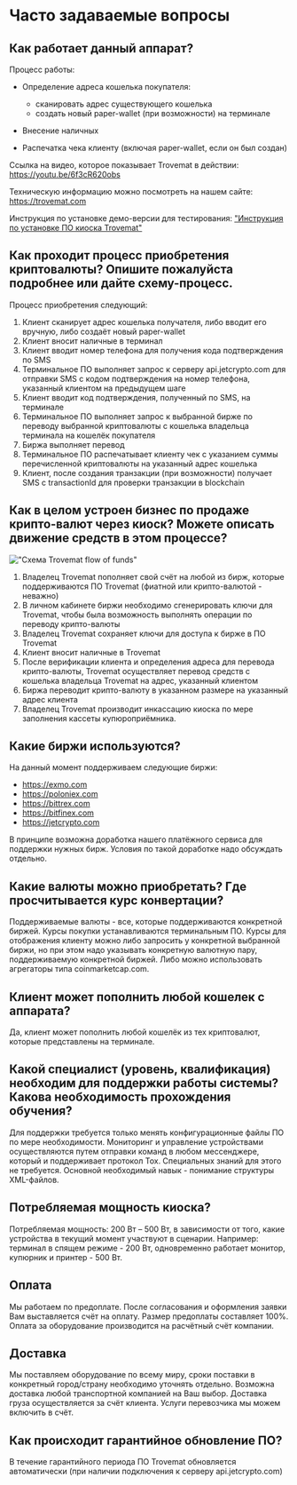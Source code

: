 # Часто задаваемые вопросы
## Как работает данный аппарат?
        
Процесс работы:
- Определение адреса кошелька покупателя:
    
    - сканировать адрес существующего кошелька 
    - создать новый paper-wallet (при возможности) на терминале
- Внесение наличных
- Распечатка чека клиенту (включая paper-wallet, если он был создан)

Ссылка на видео, которое показывает Trovemat в действии: https://youtu.be/6f3cR620obs

Техническую информацию можно посмотреть на нашем сайте: https://trovemat.com

Инструкция по установке демо-версии для тестирования: ["Инструкция по установке ПО киоска Trovemat"](https://github.com/trovemat/docs/blob/master/docs/Kiosk/Install%20[ru].md)
    
## Как проходит процесс приобретения криптовалюты? Опишите пожалуйста подробнее или дайте схему-процесс.

Процесс приобретения следующий: 
1. Клиент сканирует адрес кошелька получателя, либо вводит его вручную, либо создаёт новый paper-wallet
1. Клиент вносит наличные в терминал
1. Клиент вводит номер телефона для получения кода подтверждения по SMS 
1. Терминальное ПО выполняет запрос к серверу api.jetcrypto.com для отправки SMS с кодом подтверждения на номер телефона, указанный клиентом на предыдущем шаге
1. Клиент вводит код подтверждения, полученный по SMS, на терминале
1. Терминальное ПО выполняет запрос к выбранной бирже по переводу выбранной криптовалюты с кошелька владельца терминала на кошелёк покупателя
1. Биржа выполняет перевод
1. Терминальное ПО распечатывает клиенту чек с указанием суммы перечисленной криптовалюты на указанный адрес кошелька
1. Клиент, после создания транзакции (при возможности) получает SMS с transactionId для проверки транзакции в blockchain

## Как в целом устроен бизнес по продаже крипто-валют через киоск? Можете описать движение средств в этом процессе?

!["Схема Trovemat flow of funds"](https://github.com/trovemat/docs/blob/master/Kiosk/Trovemat%20flow%20of%20funds.png)

1. Владелец Trovemat пополняет свой счёт на любой из бирж, которые поддерживаются ПО Trovemat (фиатной или крипто-валютой - неважно)
1. В личном кабинете биржи необходимо сгенерировать ключи для Trovemat, чтобы была возможность выполнять операции по переводу крипто-валюты
1. Владелец Trovemat сохраняет ключи для доступа к бирже в ПО Trovemat
1. Клиент вносит наличные в Trovemat
1. После верификации клиента и определения адреса для перевода крипто-валюты, Trovemat осуществляет перевод средств с кошелька владельца Trovemat на адрес, указанный клиентом
1. Биржа переводит крипто-валюту в указанном размере на указанный адрес клиента
1. Владелец Trovemat производит инкассацию киоска по мере заполнения кассеты купюроприёмника.

## Какие биржи используются?
    
На данный момент поддерживаем следующие биржи: 
- https://exmo.com
- https://poloniex.com
- https://bittrex.com
- https://bitfinex.com
- https://jetcrypto.com

В принципе возможна доработка нашего платёжного сервиса для поддержки нужных бирж. Условия по такой доработке надо обсуждать отдельно.

## Какие валюты можно приобретать? Где просчитывается курс конвертации?
    
Поддерживаемые валюты - все, которые поддерживаются конкретной биржей. Курсы покупки устанавливаются терминальным ПО. Курсы для отображения клиенту можно либо запросить у конкретной выбранной биржи, но при этом надо указывать конкретную валютную пару, поддерживаемую конкретной биржей. Либо можно использовать агрегаторы типа coinmarketcap.com.

## Клиент может пополнить любой кошелек с аппарата? 

Да, клиент может пополнить любой кошелёк из тех криптовалют, которые представлены на терминале.

## Какой специалист (уровень, квалификация) необходим для поддержки работы системы? Какова необходимость прохождения обучения?
    
Для поддержки требуется только менять конфигурационные файлы ПО по мере необходимости. Мониторинг и управление устройствами осуществляются путем отправки команд в любом мессенджере, который и поддерживает протокол Tox. Специальных знаний для этого не требуется. Основной необходимый навык - понимание структуры XML-файлов.

## Потребляемая мощность киоска?
    
Потребляемая мощность: 200 Вт – 500 Вт, в зависимости от того, какие устройства в текущий момент участвуют в сценарии. Например: терминал в спящем режиме - 200 Вт, одновременно работает монитор, купюрник и принтер - 500 Вт.

## Оплата
    
Мы работаем по предоплате. После согласования и оформления заявки Вам выставляется счёт на оплату. Размер предоплаты составляет 100%. Оплата за оборудование производится на расчётный счёт компании.

## Доставка
    
Мы поставляем оборудование по всему миру, сроки поставки в конкретный город/страну необходимо уточнять отдельно. Возможна доставка любой транспортной компанией на Ваш выбор. Доставка груза осуществляется за счёт клиента. Услуги перевозчика мы можем включить в счёт.

## Как происходит гарантийное обновление ПО?
    
В течение гарантийного периода ПО Trovemat обновляется автоматически (при наличии подключения к серверу api.jetcrypto.com)
